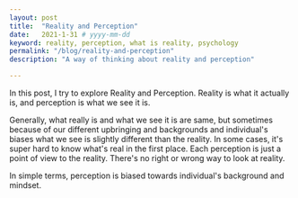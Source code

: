 ```yaml
---
layout: post
title:  "Reality and Perception"
date:   2021-1-31 # yyyy-mm-dd
keyword: reality, perception, what is reality, psychology  
permalink: "/blog/reality-and-perception"
description: "A way of thinking about reality and perception"

---
```


In this post, I try to explore Reality and Perception. Reality is what it actually is, and perception is what we see it is.

Generally, what really is and what we see it is are same, but sometimes because of our different upbringing and backgrounds and individual's biases what we see is slightly different than the reality.
In some cases, it's super hard to know what's real in the first place. Each perception is just a point of view to the reality. There's no right or wrong way to look at reality.

In simple terms, perception is biased towards individual's background and mindset.

 





